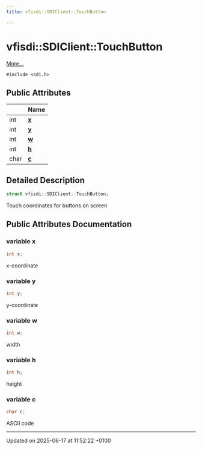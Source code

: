 ```yaml
---
title: vfisdi::SDIClient::TouchButton

---
```


# vfisdi::SDIClient::TouchButton



 [More...](#detailed-description)


`#include <sdi.h>`

## Public Attributes

|                | Name           |
| -------------- | -------------- |
| int | **[x](structvfisdi_1_1_s_d_i_client_1_1_touch_button.md#variable-x)**  |
| int | **[y](structvfisdi_1_1_s_d_i_client_1_1_touch_button.md#variable-y)**  |
| int | **[w](structvfisdi_1_1_s_d_i_client_1_1_touch_button.md#variable-w)**  |
| int | **[h](structvfisdi_1_1_s_d_i_client_1_1_touch_button.md#variable-h)**  |
| char | **[c](structvfisdi_1_1_s_d_i_client_1_1_touch_button.md#variable-c)**  |

## Detailed Description

```cpp
struct vfisdi::SDIClient::TouchButton;
```


Touch coordinates for buttons on screen 

## Public Attributes Documentation

### variable x

```cpp
int x;
```


x-coordinate 


### variable y

```cpp
int y;
```


y-coordinate 


### variable w

```cpp
int w;
```


width 


### variable h

```cpp
int h;
```


height 


### variable c

```cpp
char c;
```


ASCII code 


-------------------------------

Updated on 2025-06-17 at 11:52:22 +0100